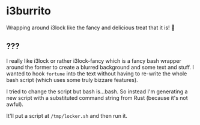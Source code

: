 # i3burrito

Wrapping around i3lock like the fancy and delicious treat that it is! 🌯

## ???

I really like i3lock or rather i3lock-fancy which is a fancy
bash wrapper around the former to create a blurred background
and some text and stuff. I wanted to hook `fortune` into the text
without having to re-write the whole bash script (which uses some
truly bizzare features).

I tried to change the script but bash is...bash. So instead I'm
generating a new script with a substituted command string from
Rust (because it's not awful).

It'll put a script at `/tmp/locker.sh` and then run it.
